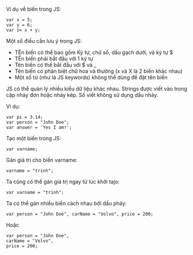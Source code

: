 Ví dụ về biến trong JS:
```
var x = 5;
var y = 6;
var z= x + y;
```

Một số điều cần lưu ý trong JS:
- TÊn biến có thể bao gồm Ký tự, chữ số, dấu gạch dưới, và ký tự $
- TÊn biến phải bắt đầu với 1 ký tự
- Tên biến có thể bắt đầu với $ và _ 
- Tên biến có phân biệt chữ hoa và thường (x và X là 2 biến khác nhau)
- Một số từ (như là JS keywords) không thể dùng để đặt tên biến 

JS có thể quản lý nhiều kiểu dữ liệu khác nhau.
Strings được viết vào trong cặp nháy đơn hoặc nháy kép. Số viết không sử dụng dấu nháy.

Ví dụ: 
```
var pi = 3.14;
var person = "John Doe";
var answer = 'Yes I am!';
```

Tạo một biến trong JS:
```
var varname;
```

Gán giá trị cho biến varname:
```
varname = "trinh";
```

Ta cũng có thể gán giá trị ngay từ lúc khởi tajo:
```
var varname = "trinh"; 
```

Ta có thể gán nhiều biến cách nhau bởi dấu phảy:

```
var person = "John Doe", carName = "Volvo", price = 200;
```
Hoặc 
```
var person = "John Doe",
carName = "Volvo", 
price = 200;
```



















